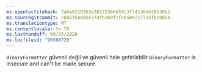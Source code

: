 ```yaml
---
ms.openlocfilehash: 7aba6219763e3022256bb59c3f74136db26b30b2
ms.sourcegitcommit: c04535ad05e374fb269fcfc6509217755fbc0d54
ms.translationtype: MT
ms.contentlocale: tr-TR
ms.lasthandoff: 09/25/2020
ms.locfileid: "96588729"
---
```

<span data-ttu-id="33f62-101">`BinaryFormatter` güvenli değil ve güvenli hale getirilebilir.</span><span class="sxs-lookup"><span data-stu-id="33f62-101">`BinaryFormatter` is insecure and can't be made secure.</span></span>

